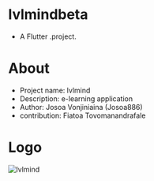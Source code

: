 # lvlmindbeta
- A Flutter .project.

# About 
- Project name: lvlmind
- Description: e-learning application
- Author: Josoa Vonjiniaina (Josoa886)
- contribution: Fiatoa Tovomanandrafale

# Logo
![lvlmind](https://github.com/Josoa886/lvlmindapp/assets/76913187/5dda5a6a-5e5d-41e6-a818-17b853a7957f)


